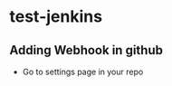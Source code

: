 # test-jenkins

Adding Webhook in github
-------------------------

- Go to settings page in your repo
